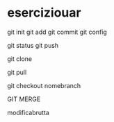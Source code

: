# eserciziouar


git init
git add 
git commit
git config

git status
git push

git clone

git pull

git checkout nomebranch


GIT MERGE 





modificabrutta